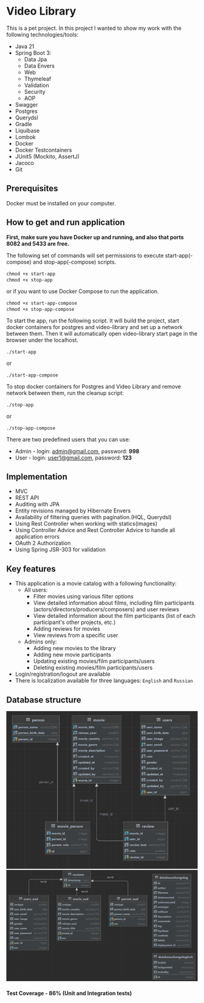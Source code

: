 # Video Library

This is a pet project.
In this project I wanted to show my work with the following technologies/tools:

- Java 21
- Spring Boot 3:
    - Data Jpa
    - Data Envers
    - Web
    - Thymeleaf
    - Validation
    - Security
    - AOP
- Swagger
- Postgres
- Querydsl
- Gradle
- Liquibase
- Lombok
- Docker
- Docker Testcontainers
- JUnit5 (Mockito, AssertJ)
- Jacoco
- Git

## Prerequisites

Docker must be installed on your computer.

## How to get and run application

**First, make sure you have Docker up and running, and also that ports 8082 and 5433 are free.**

The following set of commands will set permissions to execute start-app(-compose) and stop-app(-compose) scripts.

````
chmod +x start-app
chmod +x stop-app
````

or if you want to use Docker Compose to run the application.

````
chmod +x start-app-compose
chmod +x stop-app-compose
````

To start the app, run the following script.
It will build the project, start docker containers for postgres and video-library and set up a network
between them. Then it will automatically open video-library start page in the browser under
the localhost.

````
./start-app
````

or

````
./start-app-compose
````

To stop docker containers for Postgres and Video Library and remove network between them, run the cleanup script:

````
./stop-app
````

or

````
./stop-app-compose
````

There are two predefined users that you can use:

- Admin - login: admin@gmail.com, password: **998**
- User - login: user1@gmail.com, password: **123**

## Implementation

- MVC
- REST API
- Auditing with JPA
- Entity revisions managed by Hibernate Envers
- Availability of filtering queries with pagination.(HQL, Querydsl)
- Using Rest Controller when working with statics(images)
- Using Controller Advice and Rest Controller Advice to handle all application errors
- OAuth 2 Authorization
- Using Spring JSR-303 for validation

## Key features

- This application is a movie catalog with a following functionality:
    - All users:
        - Filter movies using various filter options
        - View detailed information about films, including film participants (actors/directors/producers/composers) and
          user reviews
        - View detailed information about the film participants (list of each participant's other projects, etc.)
        - Adding reviews for movies
        - View reviews from a specific user
    - Admins only:
        - Adding new movies to the library
        - Adding new movie participants
        - Updating existing movies/film participants/users
        - Deleting existing movies/film participants/users
- Login/registration/logout are available
- There is localization available for three languages: `English` and `Russian`

## Database structure

![](./media/database_structure.PNG "database structure")
![](./media/database_structure2.PNG "database structure2")

#### Test Coverage - 86% (Unit and Integration tests)
